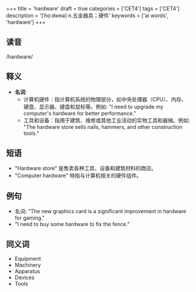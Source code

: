 +++
title = 'hardware'
draft = true
categories = ['CET4']
tags = ['CET4']
description = '[ˈhɑːdweə] n.五金器具；硬件'
keywords = ['ai words', 'hardware']
+++

## 读音
/hardware/

## 释义
- **名词**:
   - 计算机硬件：指计算机系统的物理部分，如中央处理器（CPU）、内存、硬盘、显示器、键盘和鼠标等。例如: "I need to upgrade my computer's hardware for better performance."
   - 工具和设备：指用于建筑、维修或其他工业活动的实物工具和器械。例如: "The hardware store sells nails, hammers, and other construction tools."

## 短语
- "Hardware store" 是售卖各种工具、设备和建筑材料的商店。
- "Computer hardware" 特指与计算机相关的硬件组件。

## 例句
- 名词: "The new graphics card is a significant improvement in hardware for gaming."
- "I need to buy some hardware to fix the fence."

## 同义词
- Equipment
- Machinery
- Apparatus
- Devices
- Tools
